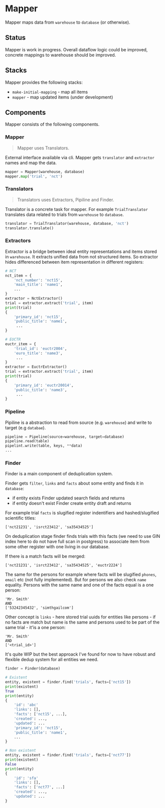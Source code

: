 # Mapper

Mapper maps data from `warehouse` to `database` (or otherwise).

## Status

Mapper is work in progress.
Overall dataflow logic could be improved,
concrete mappings to warehouse should be improved.

## Stacks

Mapper provides the following stacks:
- `make-initial-mapping` - map all items
- `mapper` - map updated items (under development)

## Components

Mapper consists of the following components.

### Mapper

> Mapper uses Translators.

External interface available via cli.
Mapper gets `translator` and `extractor` names and map the data.

```python
mapper = Mapper(warehouse, database)
mapper.map('trial', 'nct')
```

### Translators

> Translators uses Extractors, Pipiline and Finder.

Translator is a concrete task for mapper. For example
`TrialTranslator` translates data related to trials from
`warehouse` to `database`.

```python
translator = TrialTranslator(warehouse, database, 'nct')
translator.translate()
```

### Extractors

Extractor is a bridge between ideal entity representations
and items stored in `warehouse`. It extracts unified
data from not structured items. So extractor hides differenced
between item representation in different registers:

```python
# NCT
nct_item = {
    'nct_number': 'nct15',
    'main_title': 'name1',
    ...
}
extractor = NctExtractor()
trial = extractor.extract('trial', item)
print(trial)
{
    'primary_id': 'nct15',
    'public_title': 'name1',
     ...
}

# EUCTR
euctr_item = {
    'trial_id': 'euctr2004',
    'euro_title': 'name3',
     ...
}
extractor = EuctrExtractor()
trial = extractor.extract('trial', item)
print(trial)
{
    'primary_id': 'euctr20014',
    'public_title': 'name3',
     ...
}
```

### Pipeline

Pipiline is a abstraction to read from source (e.g. `warehouse`)
and write to target (e.g `databae`).

```python
pipeline = Pipeline(source=warehouse, target=database)
pipeline.read(table)
pipelint.write(table, keys, **data)
...
```

### Finder

Finder is a main component of deduplication system.

Finder gets `filter`, `links` and `facts` about some entity
and finds it in `database`:
- if entity exists Finder updated search fields and returns
- if entity doesn't exist Finder create entity draft and returns

For example trial `facts` is slugified register indentifiers
and hashed/slugified scientific titles:
```
['nct21231', 'isrct23412', 'sa35434525']
```

On deduplication stage finder finds trials with this facts
(we need to use GIN index here to do not have full scan in postgress)
to associate item from some other register with one living in our database.

If there is a match facts will be merged:
```
['nct21231', 'isrct23412', 'sa35434525', 'euctr2224']
```

The same for the persons for example where facts will be
slugified `phones`, `email` etc (not fully implemented). But for persons
we also check `name` equality. Persons with the same name and
one of the facts equal is a one person:
```
'Mr. Smith'
AND
['53242345432', 'simthgailcom']
```

Other concept is `links` - here stored trial uuids for entities like
persons - if no facts are match but name is the same and persons
used to be part of the same trial - it'is a one person:
```
'Mr. Smith'
AND
['<trial_id>']
```

It's quite WIP but the best approack I've found for now to have
robust and flexible dedup system for all entities we need.

```python
finder = Finder(database)

# Existent
entity, existent = finder.find('trials', facts=['nct15'])
print(existent)
True
print(entity)
{
    'id': 'abc'
    'links': [],
    'facts': ['nct15', ...],
    'created': ...,
    'updated': ...
    'primary_id': 'nct15',
    'public_title': 'name1',
    ...
}

# Non existent
entity, existent = finder.find('trials', facts=['nct77'])
print(existent)
False
print(entity)
{
    'id': 'sfa'
    'links': [],
    'facts': ['nct77', ...]
    'created': ...,
    'updated': ...
}
```
